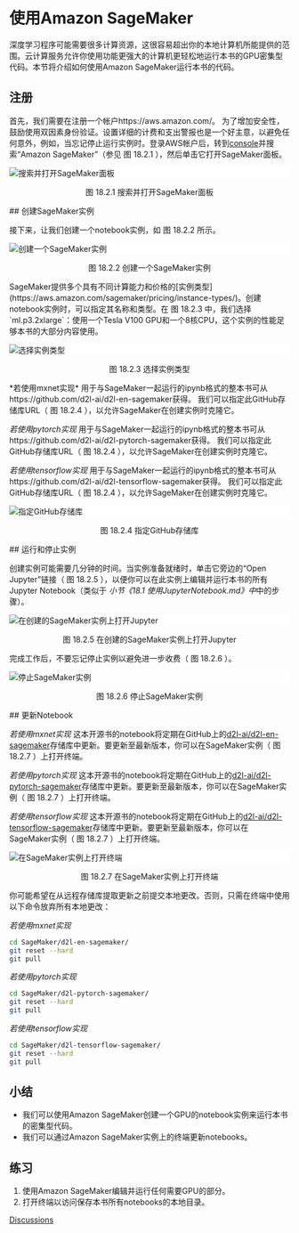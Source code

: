 # 使用Amazon SageMaker


深度学习程序可能需要很多计算资源，这很容易超出你的本地计算机所能提供的范围。云计算服务允许你使用功能更强大的计算机更轻松地运行本书的GPU密集型代码。本节将介绍如何使用Amazon SageMaker运行本书的代码。

## 注册

首先，我们需要在注册一个帐户https://aws.amazon.com/。 为了增加安全性，鼓励使用双因素身份验证。设置详细的计费和支出警报也是一个好主意，以避免任何意外，例如，当忘记停止运行实例时。登录AWS帐户后，转到[console](http://console.aws.amazon.com/)并搜索“Amazon SageMaker”（参见 图 18.2.1 ），然后单击它打开SageMaker面板。

<img src="C:/Users/17100/Desktop/知识库/深度学习方法/img/sagemaker.png" alt="搜索并打开SageMaker面板" style="width:`300px`
;display:block;margin-left:auto;margin-right:auto;background-color: white;">
<p style="text-align:center">图 18.2.1 搜索并打开SageMaker面板</p>
## 创建SageMaker实例

接下来，让我们创建一个notebook实例，如 图 18.2.2 所示。

<img src="C:/Users/17100/Desktop/知识库/深度学习方法/img/sagemaker-create.png" alt="创建一个SageMaker实例" style="width:`400px`
;display:block;margin-left:auto;margin-right:auto;background-color: white;">
<p style="text-align:center">图 18.2.2 创建一个SageMaker实例</p>
SageMaker提供多个具有不同计算能力和价格的[实例类型](https://aws.amazon.com/sagemaker/pricing/instance-types/)。创建notebook实例时，可以指定其名称和类型。在 图 18.2.3 中，我们选择`ml.p3.2xlarge`：使用一个Tesla V100 GPU和一个8核CPU，这个实例的性能足够本书的大部分内容使用。

<img src="C:/Users/17100/Desktop/知识库/深度学习方法/img/sagemaker-create-2.png" alt="选择实例类型" style="width:`400px`
;display:block;margin-left:auto;margin-right:auto;background-color: white;">
<p style="text-align:center">图 18.2.3 选择实例类型</p>
*若使用mxnet实现*
用于与SageMaker一起运行的ipynb格式的整本书可从https://github.com/d2l-ai/d2l-en-sagemaker获得。
我们可以指定此GitHub存储库URL（ 图 18.2.4 ），以允许SageMaker在创建实例时克隆它。

*若使用pytorch实现*
用于与SageMaker一起运行的ipynb格式的整本书可从https://github.com/d2l-ai/d2l-pytorch-sagemaker获得。
我们可以指定此GitHub存储库URL（ 图 18.2.4 ），以允许SageMaker在创建实例时克隆它。

*若使用tensorflow实现*
用于与SageMaker一起运行的ipynb格式的整本书可从https://github.com/d2l-ai/d2l-tensorflow-sagemaker获得。
我们可以指定此GitHub存储库URL（ 图 18.2.4 ），以允许SageMaker在创建实例时克隆它。

<img src="C:/Users/17100/Desktop/知识库/深度学习方法/img/sagemaker-create-3.png" alt="指定GitHub存储库" style="width:`400px`
;display:block;margin-left:auto;margin-right:auto;background-color: white;">
<p style="text-align:center">图 18.2.4 指定GitHub存储库</p>
## 运行和停止实例

创建实例可能需要几分钟的时间。当实例准备就绪时，单击它旁边的“Open Jupyter”链接（ 图 18.2.5 ），以便你可以在此实例上编辑并运行本书的所有Jupyter Notebook（类似于 *小节《18.1 使用JupyterNotebook.md》中*中的步骤）。

<img src="C:/Users/17100/Desktop/知识库/深度学习方法/img/sagemaker-open.png" alt="在创建的SageMaker实例上打开Jupyter" style="width:`400px`
;display:block;margin-left:auto;margin-right:auto;background-color: white;">
<p style="text-align:center">图 18.2.5 在创建的SageMaker实例上打开Jupyter</p>
完成工作后，不要忘记停止实例以避免进一步收费（ 图 18.2.6 ）。

<img src="C:/Users/17100/Desktop/知识库/深度学习方法/img/sagemaker-stop.png" alt="停止SageMaker实例" style="width:`300px`
;display:block;margin-left:auto;margin-right:auto;background-color: white;">
<p style="text-align:center">图 18.2.6 停止SageMaker实例</p>
## 更新Notebook

*若使用mxnet实现*
这本开源书的notebook将定期在GitHub上的[d2l-ai/d2l-en-sagemaker](https://github.com/d2l-ai/d2l-en-sagemaker)存储库中更新。要更新至最新版本，你可以在SageMaker实例（ 图 18.2.7 ）上打开终端。

*若使用pytorch实现*
这本开源书的notebook将定期在GitHub上的[d2l-ai/d2l-pytorch-sagemaker](https://github.com/d2l-ai/d2l-pytorch-sagemaker)存储库中更新。要更新至最新版本，你可以在SageMaker实例（ 图 18.2.7 ）上打开终端。

*若使用tensorflow实现*
这本开源书的notebook将定期在GitHub上的[d2l-ai/d2l-tensorflow-sagemaker](https://github.com/d2l-ai/d2l-tensorflow-sagemaker)存储库中更新。要更新至最新版本，你可以在SageMaker实例（ 图 18.2.7 ）上打开终端。

<img src="C:/Users/17100/Desktop/知识库/深度学习方法/img/sagemaker-terminal.png" alt="在SageMaker实例上打开终端" style="width:`300px`
;display:block;margin-left:auto;margin-right:auto;background-color: white;">
<p style="text-align:center">图 18.2.7 在SageMaker实例上打开终端</p>
你可能希望在从远程存储库提取更新之前提交本地更改。否则，只需在终端中使用以下命令放弃所有本地更改：

*若使用mxnet实现*

```bash
cd SageMaker/d2l-en-sagemaker/
git reset --hard
git pull
```



*若使用pytorch实现*

```bash
cd SageMaker/d2l-pytorch-sagemaker/
git reset --hard
git pull
```



*若使用tensorflow实现*

```bash
cd SageMaker/d2l-tensorflow-sagemaker/
git reset --hard
git pull
```



## 小结

* 我们可以使用Amazon SageMaker创建一个GPU的notebook实例来运行本书的密集型代码。
* 我们可以通过Amazon SageMaker实例上的终端更新notebooks。

## 练习

1. 使用Amazon SageMaker编辑并运行任何需要GPU的部分。
1. 打开终端以访问保存本书所有notebooks的本地目录。

[Discussions](https://discuss.d2l.ai/t/5732)
